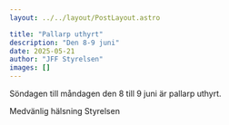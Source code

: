 ```yaml
---
layout: ../../layout/PostLayout.astro

title: "Pallarp uthyrt"
description: "Den 8-9 juni"
date: 2025-05-21
author: "JFF Styrelsen"
images: []
---
```


Söndagen till måndagen den 8 till 9 juni är pallarp uthyrt.

Medvänlig hälsning
Styrelsen

